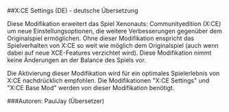 ##X:CE Settings (DE) - deutsche Übersetzung

Diese Modifikation erweitert das Spiel Xenonauts: Communityedition (X:CE) um neue Einstellungsoptionen, die weitere Verbesserungen gegenüber dem Originalspiel ermöglichen. Ohne dieser Modifikation enspricht das Spielverhalten von X:CE so weit wie möglich dem Originalspiel (auch wenn dabei auf neue XCE-Features verzichtet wird). Diese Modifikation nimmt keine Änderungen an der Balance des Spiels vor.

Die Aktivierung dieser Modifikation wird für ein optimales Spielerlebnis von X:CE nachdrücklich empfohlen.
Die Modifikationen "X:CE Settings" und "X:CE Base Mod" werden von dieser Modifikation benötigt.

###Autoren:
PaulJay (Übersetzer)
